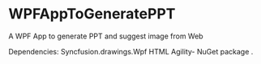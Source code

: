 # WPFAppToGeneratePPT
A WPF App to generate PPT and suggest image from Web

Dependencies: Syncfusion.drawings.Wpf
HTML Agility- NuGet package .
